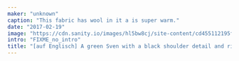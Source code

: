 ```yaml
---
maker: "unknown"
caption: "This fabric has wool in it a is super warm."
date: "2017-02-19"
image: "https://cdn.sanity.io/images/hl5bw8cj/site-content/cd455112195f16c3e9e972e099831d228209769c-1080x1080.jpg"
intro: "FIXME_no_intro"
title: "[auf Englisch] A green Sven with a black shoulder detail and ribbing"
---
```




